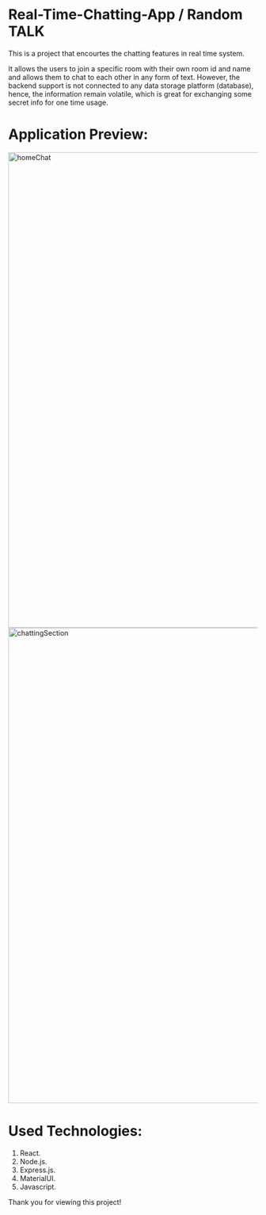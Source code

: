 # Real-Time-Chatting-App / Random TALK

This is a project that encourtes the chatting features in real time system. 

It allows the users to join a specific room with their own room id and name and allows them to chat to each other in any form of text. However, the backend support is not connected to any data storage platform (database), hence, the information remain volatile, which is great for exchanging some secret info for one time usage. 

# Application Preview: 

<img width="960" alt="homeChat" src="https://user-images.githubusercontent.com/107698120/231278680-9fef5416-57e7-46a2-8871-e0afc54d22f3.png">

<img width="960" alt="chattingSection" src="https://user-images.githubusercontent.com/107698120/231278682-b8200fc9-025d-4b17-88a2-28a8f2d0b428.png">

# Used Technologies: 
1. React. 
2. Node.js.
3. Express.js.
4. MaterialUI.
5. Javascript.

Thank you for viewing this project!
